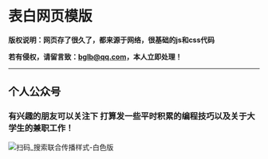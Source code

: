 # 表白网页模版

**版权说明：网页存了很久了，都来源于网络，很基础的js和css代码**

**若有侵权，请留言致：bglb@qq.com，本人立即处理！**



------

## 个人公众号 

### 有兴趣的朋友可以关注下  打算发一些平时积累的编程技巧以及关于大学生的兼职工作！

![扫码_搜索联合传播样式-白色版](F:\PersonalStudy\Weichart公众号\线下物料素材\搜一搜公众号推广物料图片-png\扫码_搜索联合传播样式-白色版.png)

